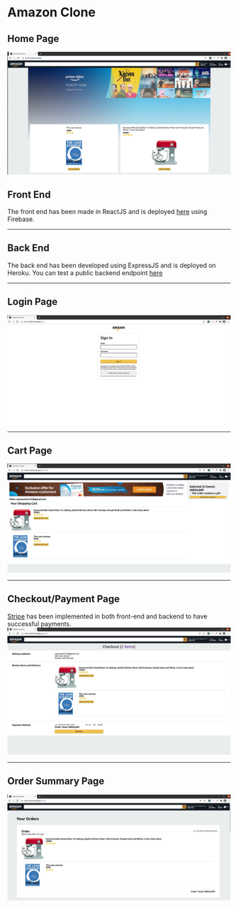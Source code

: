 # Amazon Clone

## Home Page
![Home Page](HomePage.png)

## Front End
The front end has been made in ReactJS and is deployed [here](https://clone-3a936.web.app) using Firebase.
<hr>

## Back End
The back end has been developed using ExpressJS and is deployed on Heroku. You can test a public backend endpoint [here](https://amazon-clone-react-sayan3sarka.herokuapp.com/)
<hr>

## Login Page
![Login Page](LoginPage.png)
<hr>

## Cart Page
![Cart Page](Cart.png)
<hr>

## Checkout/Payment Page
[Stripe]() has been implemented in both front-end and backend to have successful payments.
<br />
![Checkout Page](Checkout.png)
<hr>

## Order Summary Page
![Order Summary](Order_Summary.png)